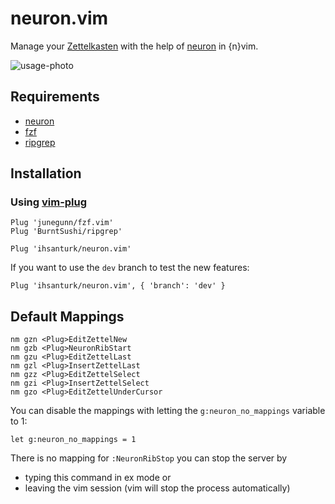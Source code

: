 # neuron.vim
Manage your [Zettelkasten](https://neuron.zettel.page/2011401.html) with the
help of [neuron](https://github.com/srid/neuron) in {n}vim.

![usage-photo](https://lh3.googleusercontent.com/pw/ACtC-3f5ub7ODWrnCYh-ZHDaBk84ZzBjLZ50W32Se4NRqy0kaBOJLGysG8HYYqhpo3hgoc8rABOOrxVqOlA3ut6yB-KGMPuZOI5XQ7D-1nllqCH5oRx28wbXmsOmO2rIdaJFUpTQNTiP-g-vt-i3IAfbwXjC=w1472-h1005-no?authuser=0)

## Requirements
- [neuron](https://github.com/srid/neuron)
- [fzf](https://github.com/junegunn/fzf.vim)
- [ripgrep](https://github.com/BurntSushi/ripgrep)

## Installation
### Using [vim-plug](https://github.com/junegunn/vim-plug)
```vim
Plug 'junegunn/fzf.vim'
Plug 'BurntSushi/ripgrep'
```
```vim
Plug 'ihsanturk/neuron.vim'
```
If you want to use the `dev` branch to test the new features:
```vim
Plug 'ihsanturk/neuron.vim', { 'branch': 'dev' }
```

## Default Mappings
```vim
nm gzn <Plug>EditZettelNew
nm gzb <Plug>NeuronRibStart
nm gzu <Plug>EditZettelLast
nm gzl <Plug>InsertZettelLast
nm gzz <Plug>EditZettelSelect
nm gzi <Plug>InsertZettelSelect
nm gzo <Plug>EditZettelUnderCursor
```
You can disable the mappings with letting the `g:neuron_no_mappings` variable to
1:
```vim
let g:neuron_no_mappings = 1
```

There is no mapping for `:NeuronRibStop` you can stop the server by
- typing this command in ex mode
or
- leaving the vim session (vim will stop the process automatically)
